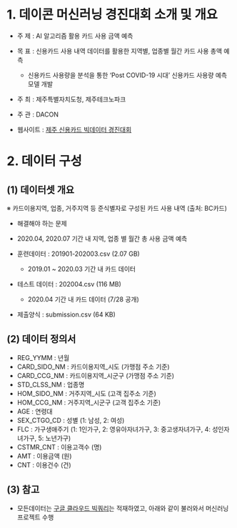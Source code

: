 # 1. 데이콘 머신러닝 경진대회 소개 및 개요
- 주 제 : AI 알고리즘 활용 카드 사용 금액 예측

- 목 표 : 신용카드 사용 내역 데이터를 활용한 지역별, 업종별 월간 카드 사용 총액 예측

    - 신용카드 사용량을 분석을 통한  ‘Post COVID-19 시대’ 신용카드 사용량 예측 모델 개발

 - 주 최 : 제주특별자치도청, 제주테크노파크

 - 주 관 : DACON

- 웹사이트 : [제주 신용카드 빅데이터 경진대회](https://dacon.io/competitions/official/235615/overview/)

# 2. 데이터 구성
## (1) 데이터셋 개요
※ 카드이용지역, 업종, 거주지역 등 준식별자로 구성된 카드 사용 내역 (출처: BC카드)

- 해결해야 하는 문제
 - 2020.04, 2020.07 기간 내 지역, 업종 별 월간 총 사용 금액 예측

- 훈련데이터 : 201901-202003.csv (2.07 GB)
    + 2019.01 ~ 2020.03 기간 내 카드 데이터

- 테스트 데이터 : 202004.csv (116 MB)
    + 2020.04 기간 내 카드 데이터 (7/28 공개)

- 제출양식 : submission.csv (64 KB)

## (2) 데이터 정의서
- REG_YYMM : 년월
- CARD_SIDO_NM : 카드이용지역_시도 (가맹점 주소 기준)
- CARD_CCG_NM : 카드이용지역_시군구 (가맹점 주소 기준)
- STD_CLSS_NM : 업종명
- HOM_SIDO_NM : 거주지역_시도 (고객 집주소 기준)
- HOM_CCG_NM : 거주지역_시군구 (고객 집주소 기준)
- AGE : 연령대
- SEX_CTGO_CD : 성별 (1: 남성, 2: 여성)
- FLC : 가구생애주기 (1: 1인가구, 2: 영유아자녀가구, 3: 중고생자녀가구, 4: 성인자녀가구, 5: 노년가구)
- CSTMR_CNT : 이용고객수 (명)
- AMT : 이용금액 (원)
- CNT : 이용건수 (건)

## (3) 참고
- 모든데이터는 [구글 클라우드 빅쿼리](https://cloud.google.com/bigquery/what-is-bigquery?hl=ko)는 적재하였고, 아래와 같이 불러와서 머신러닝 프로젝트 수행

```python

```